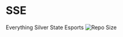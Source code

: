 
# SSE
Everything Silver State Esports
![Repo Size](https://img.shields.io/github/repo-size/0x000NULL/SSE)
